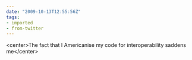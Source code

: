 ```yaml
---
date: "2009-10-13T12:55:56Z"
tags:
- imported
- from-twitter
---
```

&lt;center&gt;The fact that I Americanise my code for interoperability saddens me&lt;/center&gt;
